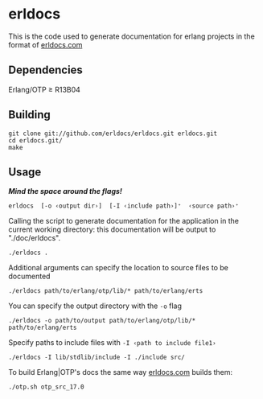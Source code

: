 # erldocs
This is the code used to generate documentation for erlang projects in the format of
[erldocs.com](http://erldocs.com)

## Dependencies
Erlang/OTP ≥ R13B04

## Building

    git clone git://github.com/erldocs/erldocs.git erldocs.git
    cd erldocs.git/
    make

## Usage

***Mind the space around the flags!***

    erldocs  [-o ‹output dir›]  [-I ‹include path›]⁺  ‹source path›⁺

Calling the script to generate documentation for the application in the current working directory:
this documentation will be output to "./doc/erldocs".

    ./erldocs .

Additional arguments can specify the location to source files to be documented

    ./erldocs path/to/erlang/otp/lib/* path/to/erlang/erts

You can specify the output directory with the `-o` flag

    ./erldocs -o path/to/output path/to/erlang/otp/lib/* path/to/erlang/erts

Specify paths to include files with `-I ‹path to include file1›`

    ./erldocs -I lib/stdlib/include -I ./include src/

To build Erlang|OTP's docs the same way [erldocs.com](http://erldocs.com/) builds them:

    ./otp.sh otp_src_17.0
